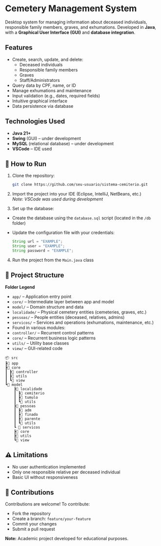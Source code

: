 # Cemetery Management System

Desktop system for managing information about deceased individuals, responsible family members, graves, and exhumations. Developed in **Java**, with a **Graphical User Interface (GUI)** and **database integration**.

## Features

- Create, search, update, and delete:
  - Deceased individuals
  - Responsible family members
  - Graves
  - Staff/Administrators
- Query data by CPF, name, or ID
- Manage exhumations and maintenance
- Input validation (e.g., dates, required fields)
- Intuitive graphical interface
- Data persistence via database

## Technologies Used

- **Java 21+**
- **Swing** (GUI) – under development
- **MySQL** (relational database) – under development
- **VSCode** – IDE used

## 🚀 How to Run

1. Clone the repository:
    ```bash
    git clone https://github.com/seu-usuario/sistema-cemiterio.git
    
2. Import the project into your IDE (Eclipse, IntelliJ, NetBeans, etc.)  
_Note: VSCode was used during development_

3. Set up the database:
- Create the database using the `database.sql` script (located in the `/db` folder)
- Update the configuration file with your credentials:

  ```java
  String url = "EXAMPLE";
  String user = "EXAMPLE";
  String password = "EXAMPLE";
  ```

4. Run the project from the `Main.java` class

## 📁 Project Structure

**Folder Legend**
- `app/` – Application entry point
- `core/` – Intermediate layer between app and model
- `model/` – Domain structure and data
- `localidade/` – Physical cemetery entities (cemeteries, graves, etc.)
- `pessoas/` – People entities (deceased, relatives, admins)
- `servicos/` – Services and operations (exhumations, maintenance, etc.)
- Found in various modules:
- `controller/` – Recurrent control patterns
- `core/` – Recurrent business logic patterns
- `utils/` – Utility base classes
- `view/` – GUI-related code

```
📦 src
┣📂 app
┣📂 core
┃ ┣📂 controller
┃ ┣📂 utils
┃ ┗📂 view
┗📂 model
    ┣📂 localidade
    ┃ ┣📂 cemiterio
    ┃ ┣📂 tumulo
    ┃ ┗📂 utils
    ┣📂 pessoas
    ┃ ┣📂 adm
    ┃ ┣📂 finado
    ┃ ┣📂 parente
    ┃ ┗📂 utils
    ┗ 📂 servicos
    ┣📂 core
    ┣📂 utils
    ┗📂 view
```

## ⚠️ Limitations

- No user authentication implemented
- Only one responsible relative per deceased individual
- Basic UI without responsiveness

## 🤝 Contributions

Contributions are welcome! To contribute:

- Fork the repository
- Create a branch: `feature/your-feature`
- Commit your changes
- Submit a pull request

**Note:** Academic project developed for educational purposes.
